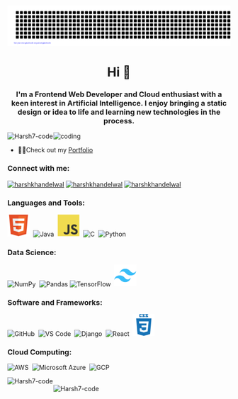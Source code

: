 ![gitartwork](gitartwork.svg)


<h1 align="center">Hi 👋</h1>
<h3 align="center">I'm a Frontend Web Developer and Cloud enthusiast with a keen interest in Artificial Intelligence. I enjoy bringing a static design or idea to life and learning new technologies in the process.
</h3>
<img align="right" width="400" alt="coding"  src="https://physicsgurukul.files.wordpress.com/2019/02/character-1.gif"/>

<p align="left"> <img src="https://komarev.com/ghpvc/?username=Harsh7-code&label=Profile%20views&color=0e75b6&style=flat" alt="Harsh7-code" /> </p>


- 👨‍💻Check out my [Portfolio](https://harshkhandelwal01.netlify.app/)

<h3 align="left">Connect with me:</h3>
<p align="left">
<a href="https://www.linkedin.com/in/harsh-khandelwal-0b3a73257/" target="blank"><img align="center" src="https://raw.githubusercontent.com/rahuldkjain/github-profile-readme-generator/master/src/images/icons/Social/linked-in-alt.svg" alt="harshkhandelwal" height="30" width="40" /></a>
<a href="https://leetcode.com/u/Harsh7-code/" target="blank"><img align="center" src="https://raw.githubusercontent.com/rahuldkjain/github-profile-readme-generator/master/src/images/icons/Social/leet-code.svg" alt="harshkhandelwal" height="30" width="40" /></a>
<a href="https://leetcode.com/u/Harsh7-code/" target="blank"><img align="center" src="https://raw.githubusercontent.com/rahuldkjain/github-profile-readme-generator/master/src/images/icons/Social/geeks-for-geeks.svg" alt="harshkhandelwal" height="30" width="40" /></a>
</p>

<h3 align="left">Languages and Tools:</h3>
<div>
  <img src="https://github.com/devicons/devicon/blob/master/icons/html5/html5-original.svg" title="HTML5" alt="HTML" width="50" height="50"/>&nbsp;
  <img src="https://user-images.githubusercontent.com/25181517/117201156-9a724800-adec-11eb-9a9d-3cd0f67da4bc.png"  title="Java" alt="Java" width="50" height="50"/>&nbsp;
  <img src="https://github.com/devicons/devicon/blob/master/icons/javascript/javascript-original.svg" title="JavaScript" alt="JavaScript" width="50" height="50"/>&nbsp;
  <img src="https://user-images.githubusercontent.com/25181517/192106070-46255bcf-65e6-4c6b-a296-bf8d0d8fb2a7.png" title="C" alt="C" width="50" height="50"/>&nbsp;
  <img src="https://user-images.githubusercontent.com/25181517/183423507-c056a6f9-1ba8-4312-a350-19bcbc5a8697.png" title="Python" alt="Python" width="50" height="50"/>&nbsp;




</div>

<h3 align="left">Data Science:</h3>
<div>
  <img src="https://github.com/marwin1991/profile-technology-icons/assets/76012086/4ec200c2-acdf-4c42-b419-cd49cba3d09f" title="NumPy" alt="NumPy" width="50" height="50"/>&nbsp;
  <img src="https://github.com/marwin1991/profile-technology-icons/assets/76012086/24b02d77-2f28-43c7-b5d6-e15e3395851b" title="Pandas" alt="Pandas" width="50" height="50"/>
  <img src="https://user-images.githubusercontent.com/25181517/223639822-2a01e63a-a7f9-4a39-8930-61431541bc06.png" title="TensorFlow" alt="TensorFlow" width="50" height="50"/>&nbsp;
  <img src="https://github.com/devicons/devicon/blob/master/icons/tailwindcss/tailwindcss-original.svg" title="TailwindCSS" alt="TailwindCSS" width="50" height="50" />&nbsp;
</div>

<h3 align="left">Software and Frameworks:</h3>
<div>
 <img src="https://user-images.githubusercontent.com/25181517/192108374-8da61ba1-99ec-41d7-80b8-fb2f7c0a4948.png" title="GitHub" alt="GitHub" width="50" height="50"/>&nbsp;
 <img src="https://user-images.githubusercontent.com/25181517/192108891-d86b6220-e232-423a-bf5f-90903e6887c3.png" title="VS Code" alt="VS Code" width="50" height="50"/>&nbsp;
 <img src="https://github.com/marwin1991/profile-technology-icons/assets/62091613/9bf5650b-e534-4eae-8a26-8379d076f3b4" title="Django" alt="Django" width="50" height="50"/>&nbsp;
 <img src="https://user-images.githubusercontent.com/25181517/183897015-94a058a6-b86e-4e42-a37f-bf92061753e5.png" title="React" alt="React" width="50" />&nbsp;
 <img src="https://github.com/devicons/devicon/blob/master/icons/css3/css3-plain-wordmark.svg"  title="CSS3" alt="CSS" width="50" height="50"/>&nbsp;
</div>

<h3 align="left">Cloud Computing:</h3> 
<div>
   <img src="https://user-images.githubusercontent.com/25181517/183896132-54262f2e-6d98-41e3-8888-e40ab5a17326.png" title="AWS" alt="AWS" width="40" height="50"/>&nbsp;
  <img src="https://user-images.githubusercontent.com/25181517/183911544-95ad6ba7-09bf-4040-ac44-0adafedb9616.png" title="Microsoft Azure" alt="Microsoft Azure" width="50" height="50"/>&nbsp;
   <img src="https://user-images.githubusercontent.com/25181517/183911547-990692bc-8411-4878-99a0-43506cdb69cf.png" title="GCP" alt="GCP" width="40" height="50"/>&nbsp;

</div>

<p><img align="left"  width="400" src="https://github-readme-stats.vercel.app/api/top-langs?username=Harsh7-code&show_icons=true&locale=en&layout=compact" alt="Harsh7-code" /></p>

<p>&nbsp;<img align="right"  width="400" src="https://github-readme-stats.vercel.app/api?username=Harsh7-code&show_icons=true&locale=en" alt="Harsh7-code" /></p>








